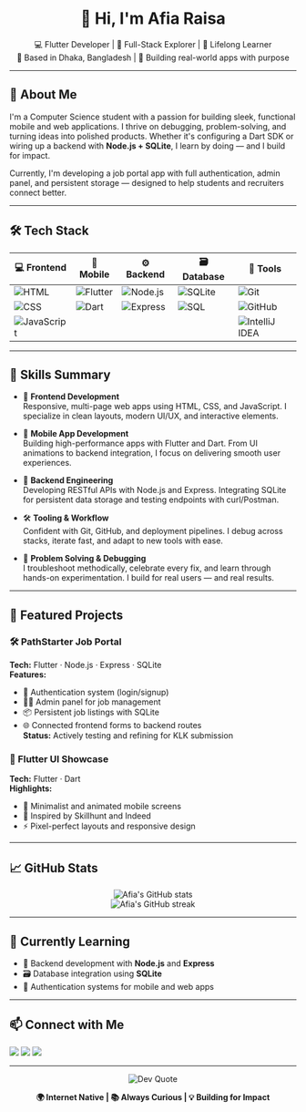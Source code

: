<h1 align="center">👋 Hi, I'm Afia Raisa</h1>

<p align="center">
  💻 Flutter Developer | 🎯 Full-Stack Explorer | 🌱 Lifelong Learner  
  <br/>
  📍 Based in Dhaka, Bangladesh | 🧠 Building real-world apps with purpose
</p>

---

## 🚀 About Me

I'm a Computer Science student with a passion for building sleek, functional mobile and web applications. I thrive on debugging, problem-solving, and turning ideas into polished products. Whether it's configuring a Dart SDK or wiring up a backend with **Node.js + SQLite**, I learn by doing — and I build for impact.

Currently, I'm developing a job portal app with full authentication, admin panel, and persistent storage — designed to help students and recruiters connect better.

---

## 🛠️ Tech Stack

| 💻 Frontend | 📱 Mobile | ⚙️ Backend | 🗃️ Database | 🧰 Tools |
|------------|-----------|------------|-------------|----------|
| ![HTML](https://img.shields.io/badge/HTML5-E34F26?style=for-the-badge&logo=html5&logoColor=white) | ![Flutter](https://img.shields.io/badge/Flutter-02569B?style=for-the-badge&logo=flutter&logoColor=white) | ![Node.js](https://img.shields.io/badge/Node.js-339933?style=for-the-badge&logo=nodedotjs&logoColor=white) | ![SQLite](https://img.shields.io/badge/SQLite-003B57?style=for-the-badge&logo=sqlite&logoColor=white) | ![Git](https://img.shields.io/badge/Git-F05032?style=for-the-badge&logo=git&logoColor=white) |
| ![CSS](https://img.shields.io/badge/CSS3-1572B6?style=for-the-badge&logo=css3&logoColor=white) | ![Dart](https://img.shields.io/badge/Dart-0175C2?style=for-the-badge&logo=dart&logoColor=white) | ![Express](https://img.shields.io/badge/Express.js-000000?style=for-the-badge&logo=express&logoColor=white) | ![SQL](https://img.shields.io/badge/SQL-4479A1?style=for-the-badge&logo=postgresql&logoColor=white) | ![GitHub](https://img.shields.io/badge/GitHub-181717?style=for-the-badge&logo=github&logoColor=white) |
| ![JavaScript](https://img.shields.io/badge/JavaScript-F7DF1E?style=for-the-badge&logo=javascript&logoColor=black) |  |  |  | ![IntelliJ IDEA](https://img.shields.io/badge/IntelliJ_IDEA-000000?style=for-the-badge&logo=intellij-idea&logoColor=white) |

---

## 🧠 Skills Summary

- 🎨 **Frontend Development**  
  Responsive, multi-page web apps using HTML, CSS, and JavaScript. I specialize in clean layouts, modern UI/UX, and interactive elements.

- 📱 **Mobile App Development**  
  Building high-performance apps with Flutter and Dart. From UI animations to backend integration, I focus on delivering smooth user experiences.

- 🔧 **Backend Engineering**  
  Developing RESTful APIs with Node.js and Express. Integrating SQLite for persistent data storage and testing endpoints with curl/Postman.

- 🛠️ **Tooling & Workflow**  
  Confident with Git, GitHub, and deployment pipelines. I debug across stacks, iterate fast, and adapt to new tools with ease.

- 🧩 **Problem Solving & Debugging**  
  I troubleshoot methodically, celebrate every fix, and learn through hands-on experimentation. I build for real users — and real results.

---

## 🌟 Featured Projects

### 🛠️ PathStarter Job Portal  
**Tech:** Flutter · Node.js · Express · SQLite  
**Features:**  
- 🔐 Authentication system (login/signup)  
- 🧑‍💼 Admin panel for job management  
- 📦 Persistent job listings with SQLite  
- 🌐 Connected frontend forms to backend routes  
**Status:** Actively testing and refining for KLK submission

### 📱 Flutter UI Showcase  
**Tech:** Flutter · Dart  
**Highlights:**  
- 🎨 Minimalist and animated mobile screens  
- 📱 Inspired by Skillhunt and Indeed  
- ⚡ Pixel-perfect layouts and responsive design

---

## 📈 GitHub Stats

<p align="center">
  <img src="https://github-readme-stats.vercel.app/api?username=Raisa-01&show_icons=true&theme=radical" alt="Afia's GitHub stats" />
  <br/>
  <img src="https://github-readme-streak-stats.herokuapp.com/?user=Raisa-01&theme=radical" alt="Afia's GitHub streak" />
</p>

---

## 🌱 Currently Learning

- 🔧 Backend development with **Node.js** and **Express**
- 🗃️ Database integration using **SQLite**
- 🔐 Authentication systems for mobile and web apps

---

## 📫 Connect with Me

<p align="left">
  <a href="https://github.com/afia-raisa" target="_blank"><img src="https://img.shields.io/badge/GitHub-Raisa--01-181717?style=for-the-badge&logo=github" /></a>
  <a href="mailto:afia.raisa876@gmail.com" target="_blank"><img src="https://img.shields.io/badge/Email-Contact_Me-D14836?style=for-the-badge&logo=gmail&logoColor=white" /></a>
  <a href="https://www.linkedin.com/in/your-linkedin" target="_blank"><img src="https://img.shields.io/badge/LinkedIn-Connect-blue?style=for-the-badge&logo=linkedin" /></a>
</p>

---

<p align="center">
  <img src="https://quotes-github-readme.vercel.app/api?type=horizontal&theme=radical" alt="Dev Quote" />
</p>

<p align="center">
  <b>🌍 Internet Native | 📚 Always Curious | 💡 Building for Impact</b>
</p>
